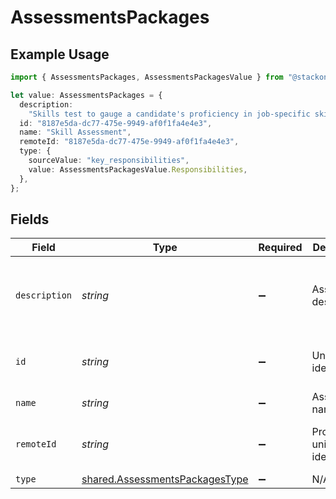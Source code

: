 # AssessmentsPackages

## Example Usage

```typescript
import { AssessmentsPackages, AssessmentsPackagesValue } from "@stackone/stackone-client-ts/sdk/models/shared";

let value: AssessmentsPackages = {
  description:
    "Skills test to gauge a candidate's proficiency in job-specific skills",
  id: "8187e5da-dc77-475e-9949-af0f1fa4e4e3",
  name: "Skill Assessment",
  remoteId: "8187e5da-dc77-475e-9949-af0f1fa4e4e3",
  type: {
    sourceValue: "key_responsibilities",
    value: AssessmentsPackagesValue.Responsibilities,
  },
};
```

## Fields

| Field                                                                                   | Type                                                                                    | Required                                                                                | Description                                                                             | Example                                                                                 |
| --------------------------------------------------------------------------------------- | --------------------------------------------------------------------------------------- | --------------------------------------------------------------------------------------- | --------------------------------------------------------------------------------------- | --------------------------------------------------------------------------------------- |
| `description`                                                                           | *string*                                                                                | :heavy_minus_sign:                                                                      | Assessment description                                                                  | Skills test to gauge a candidate's proficiency in job-specific skills                   |
| `id`                                                                                    | *string*                                                                                | :heavy_minus_sign:                                                                      | Unique identifier                                                                       | 8187e5da-dc77-475e-9949-af0f1fa4e4e3                                                    |
| `name`                                                                                  | *string*                                                                                | :heavy_minus_sign:                                                                      | Assessment name                                                                         | Skill Assessment                                                                        |
| `remoteId`                                                                              | *string*                                                                                | :heavy_minus_sign:                                                                      | Provider's unique identifier                                                            | 8187e5da-dc77-475e-9949-af0f1fa4e4e3                                                    |
| `type`                                                                                  | [shared.AssessmentsPackagesType](../../../sdk/models/shared/assessmentspackagestype.md) | :heavy_minus_sign:                                                                      | N/A                                                                                     |                                                                                         |